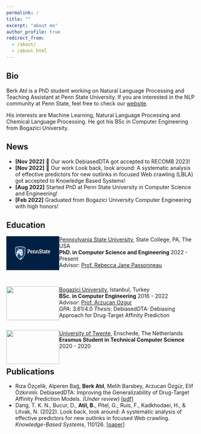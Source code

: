 ```yaml
---
permalink: /
title: ""
excerpt: "about me"
author_profile: true
redirect_from: 
  - /about/
  - /about.html
---
```


## Bio

Berk Atıl is a PhD student working on Natural Language Processing and Teaching Assistant at Penn State University. If you are interested in the NLP community at Penn State, feel free to check our [website](https://nlp.psu.edu/).

His interests are Machine Learning, Natural Language Processing and Chemical Language Processing. He got his BSc in Computer Engineering from Bogazici University. 


## News
- **[Nov 2022]** :tada: Our work DebiasedDTA got accepted to RECOMB 2023!
- **[Nov 2022]** :tada: Our work Look back, look around: A systematic analysis of effective predictors for new outlinks in focused Web crawling (LBLA) got accepted to Knowledge Based Systems!
- **[Aug 2022]** Started PhD at Penn State University in Computer Science and Engineering!
- **[Feb 2022]** Graduated from Bogazici University Computer Engineering with high honors!

  
## Education

<img align="left" width="140" height="90" src="../images/PSU.jpg">

   [Pennsylvania State University](https://www.psu.edu/), State College, PA, The USA<br/>
   **PhD. in Computer Science and Engineering**    2022 - Present <br/>
   Advisor: [Prof. Rebecca Jane Passonneau](https://sites.psu.edu/becky/)<br/>
   <br/>
   <br/>


<img align="left" width="140" height="90" src="https://upload.wikimedia.org/wikipedia/en/7/76/Boğaziçi_University_logo.svg">

   [Bogazici University](http://boun.edu.tr/), Istanbul, Turkey<br/>
   **BSc. in Computer Engineering**    2016 - 2022<br/>
   Advisor: [Prof. Arzucan Ozgur](https://www.cmpe.boun.edu.tr/~ozgur/)<br/>
   *GPA*: 3.61/4.0 *Thesis*: DebiasedDTA: Debiasing Approach for Drug-Target Affinity Prediction
   <br/>
   <br/>

<img align="left" width="140" height="90" src="https://upload.wikimedia.org/wikipedia/commons/1/16/University-of-twente-letters.jpg">

   [University of Twente](https://www.utwente.nl/en/), Enschede, The Netherlands<br/>
   **Erasmus Student in Technical Computer Science**    2020 - 2020<br/>
 <br/>


## Publications
* Rıza Özçelik, Alperen Bağ, **Berk Atıl**, Melih Barsbey, Arzucan Özgür, Elif Özkırımlı. DebiasedDTA: Improving the Generalizability of Drug-Target Affinity
Prediction Models. _(Under review)_ [[pdf]](https://arxiv.org/pdf/2107.05556.pdf)
* Dang, T. K. N., Bucur, D., **Atil, B.**, Pitel, G., Ruis, F., Kadkhodaei, H., & Litvak, N. (2022). Look back, look around: A systematic analysis of effective predictors for new outlinks in focused Web crawling. _Knowledge-Based Systems_, 110126. [[paper]](https://www.sciencedirect.com/science/article/pii/S0950705122012229)
